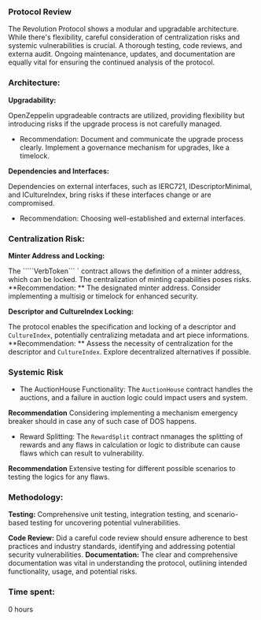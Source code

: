 ### Protocol Review
The Revolution Protocol shows a modular and upgradable architecture. While there's
flexibility, careful consideration of centralization risks and systemic vulnerabilities is crucial. 
A thorough testing, code reviews, and externa audit. Ongoing maintenance, updates, and documentation are equally vital for ensuring the continued analysis of the protocol.

### Architecture:

**Upgradability:**

OpenZeppelin upgradeable contracts are utilized, providing flexibility but introducing risks if the upgrade process is not carefully managed.
- Recommendation: Document and communicate the upgrade process clearly. Implement a governance mechanism for upgrades, like a timelock.

**Dependencies and Interfaces:**

Dependencies on external interfaces, such as IERC721, IDescriptorMinimal, and ICultureIndex, bring risks if these interfaces change or are compromised.
- Recommendation:  Choosing well-established and  external interfaces.

### Centralization Risk:
**Minter Address and Locking:**

The `````VerbToken``` ` contract allows the definition of a minter address, which can be locked. The centralization of minting capabilities poses risks.
**Recommendation: **
The designated minter address. Consider implementing a multisig or timelock for enhanced security.

**Descriptor and CultureIndex Locking:**

The protocol enables the specification and locking of a descriptor and `CultureIndex`, potentially centralizing metadata and art piece informations.
**Recommendation: **
Assess the necessity of centralization for the descriptor and `CultureIndex`. Explore decentralized alternatives if possible.

### Systemic Risk
- The AuctionHouse Functionality: The `AuctionHouse` contract handles the auctions, and a failure in auction logic could impact users and system.

**Recommendation**
Considering implementing a mechanism emergency breaker should in case any of such case of DOS happens.

- Reward Splitting:  The `RewardSplit` contract nmanages the splitting of rewards and any flaws in calculation or logic to distribute can cause flaws which can result to vulnerability.

**Recommendation**
Extensive testing for different possible scenarios to testing the logics for any flaws.

### Methodology:
**Testing:**
Comprehensive unit testing, integration testing, and scenario-based testing  for uncovering potential vulnerabilities.

**Code Review:**
Did a careful  code review should ensure adherence to best practices and industry standards, identifying and addressing potential security vulnerabilities.
**Documentation:**
The clear and comprehensive documentation was vital in understanding the protocol, outlining intended functionality, usage, and potential risks.



### Time spent:
0 hours